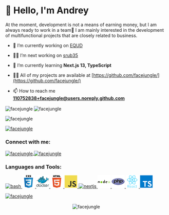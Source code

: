 <h1>👋 Hello, I'm Andrey</h1>
<p>At the moment, development is not a means of earning money, but I am always ready to work in a team🤝 I am mainly interested in the development of multifunctional projects that are closely related to business.</p>

- 🔭 I’m currently working on [EQUD](https://github.com/facejungle/EQUD)

- 🏄‍♀️ I’m next working on [srub35](https://xn--35-9kc3den.xn--p1ai/)

- 🌱 I’m currently learning **Next.js 13, TypeScript**

- 👨‍💻 All of my projects are available at [https://github.com/facejungle/](https://github.com/facejungle/)

- 📫 How to reach me **110752838+facejungle@users.noreply.github.com**

<p align="left">
  <img align="center" src="https://github-readme-stats.vercel.app/api?username=facejungle&show_icons=true&locale=en" alt="facejungle" />
  <img align="center" src="https://github-readme-stats.vercel.app/api/top-langs?username=facejungle&show_icons=true&locale=en&layout=compact" alt="facejungle" />
</p>
<p> <img src="https://komarev.com/ghpvc/?username=facejungle&label=Profile%20views&color=0e75b6&style=flat" alt="facejungle" /> </p>
<p align="left">
  <a href="https://vk.com/face_jungle" target="blank">
    <img src="https://img.shields.io/vk/follow/face_jungle?logo=vk&style=for-the-badge" alt="facejungle" />
  </a>
</p>
<h3 align="left">Connect with me:</h3>
<p align="left">
  <a href="https://github.com/facejungle/" target="blank">
    <img align="center" src="https://raw.githubusercontent.com/rahuldkjain/github-profile-readme-generator/master/src/images/icons/Social/github.svg" alt="facejungle" height="30" width="40" />
  </a>
  <a href="https://vk.com/face_jungle/" target="blank">
    <img align="center" src="https://raw.githubusercontent.com/rahuldkjain/github-profile-readme-generator/master/src/images/icons/Social/vk.svg" alt="facejungle" height="30" width="40" />
  </a>
</p>
<h3 align="left">Languages and Tools:</h3>
<p align="left"> <a href="https://www.gnu.org/software/bash/" target="_blank" rel="noreferrer"> <img src="https://www.vectorlogo.zone/logos/gnu_bash/gnu_bash-icon.svg" alt="bash" width="40" height="40"/> </a> <a href="https://www.w3schools.com/css/" target="_blank" rel="noreferrer"> <img src="https://raw.githubusercontent.com/devicons/devicon/master/icons/css3/css3-original-wordmark.svg" alt="css3" width="40" height="40"/> </a> <a href="https://www.docker.com/" target="_blank" rel="noreferrer"> <img src="https://raw.githubusercontent.com/devicons/devicon/master/icons/docker/docker-original-wordmark.svg" alt="docker" width="40" height="40"/> </a> <a href="https://www.w3.org/html/" target="_blank" rel="noreferrer"> <img src="https://raw.githubusercontent.com/devicons/devicon/master/icons/html5/html5-original-wordmark.svg" alt="html5" width="40" height="40"/> </a> <a href="https://developer.mozilla.org/en-US/docs/Web/JavaScript" target="_blank" rel="noreferrer"> <img src="https://raw.githubusercontent.com/devicons/devicon/master/icons/javascript/javascript-original.svg" alt="javascript" width="40" height="40"/> </a> <a href="https://nextjs.org/" target="_blank" rel="noreferrer"> <img src="https://cdn.worldvectorlogo.com/logos/nextjs-2.svg" alt="nextjs" width="40" height="40"/> </a> <a href="https://nodejs.org" target="_blank" rel="noreferrer"> <img src="https://raw.githubusercontent.com/devicons/devicon/master/icons/nodejs/nodejs-original-wordmark.svg" alt="nodejs" width="40" height="40"/> </a> <a href="https://www.php.net" target="_blank" rel="noreferrer"> <img src="https://raw.githubusercontent.com/devicons/devicon/master/icons/php/php-original.svg" alt="php" width="40" height="40"/> </a> <a href="https://reactjs.org/" target="_blank" rel="noreferrer"> <img src="https://raw.githubusercontent.com/devicons/devicon/master/icons/react/react-original-wordmark.svg" alt="react" width="40" height="40"/> </a> <a href="https://www.typescriptlang.org/" target="_blank" rel="noreferrer"> <img src="https://raw.githubusercontent.com/devicons/devicon/master/icons/typescript/typescript-original.svg" alt="typescript" width="40" height="40"/> </a> </p>

<p align="left"> <a href="https://github.com/ryo-ma/github-profile-trophy"><img src="https://github-profile-trophy.vercel.app/?username=facejungle" alt="facejungle" /></a> </p>



<p align="center"><img align="center" src="https://github-readme-streak-stats.herokuapp.com/?user=facejungle&" alt="facejungle" /></p>
